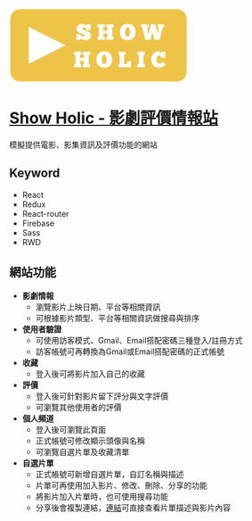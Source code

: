 <img src="src/asset/img/logo.png" width="320" alt="Show Holic Logo">

# [**Show Holic - 影劇評價情報站**](https://react-screen-holic.web.app/)

模擬提供電影、影集資訊及評價功能的網站

## **Keyword**
- React
- Redux
- React-router
- Firebase
- Sass
- RWD

## **網站功能**
- **影劇情報**
  - 瀏覽影片上映日期、平台等相關資訊
  - 可根據影片類型、平台等相關資訊做搜尋與排序
- **使用者驗證**
  - 可使用訪客模式、Gmail、Email搭配密碼三種登入/註冊方式
  - 訪客帳號可再轉換為Gmail或Email搭配密碼的正式帳號
- **收藏**
  - 登入後可將影片加入自己的收藏
- **評價**
  - 登入後可針對影片留下評分與文字評價
  - 可瀏覽其他使用者的評價
- **個人頻道**
  - 登入後可瀏覽此頁面
  - 正式帳號可修改顯示頭像與名稱
  - 可瀏覽自選片單及收藏清單
- **自選片單**
  - 正式帳號可新增自選片單，自訂名稱與描述
  - 片單可再使用加入影片、修改、刪除、分享的功能
  - 將影片加入片單時，也可使用搜尋功能
  - 分享後會複製連結，[連結](https://react-screen-holic.web.app/playListDetail/-N6NTKUsOvFJ_bHyywh0)可直接查看片單描述與影片內容

